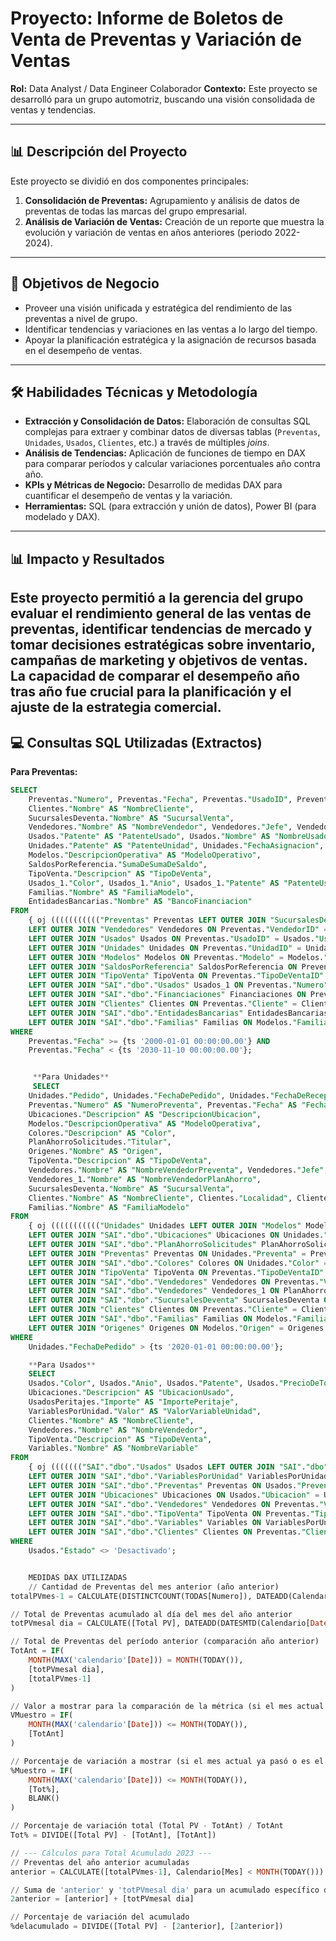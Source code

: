 # Proyecto: Informe de Boletos de Venta de Preventas y Variación de Ventas

**Rol:** Data Analyst / Data Engineer Colaborador
**Contexto:** Este proyecto se desarrolló para un grupo automotriz, buscando una visión consolidada de ventas y tendencias.

---

## 📊 Descripción del Proyecto

Este proyecto se dividió en dos componentes principales:
1.  **Consolidación de Preventas:** Agrupamiento y análisis de datos de preventas de todas las marcas del grupo empresarial.
2.  **Análisis de Variación de Ventas:** Creación de un reporte que muestra la evolución y variación de ventas en años anteriores (periodo 2022-2024).

---

## 🎯 Objetivos de Negocio

* Proveer una visión unificada y estratégica del rendimiento de las preventas a nivel de grupo.
* Identificar tendencias y variaciones en las ventas a lo largo del tiempo.
* Apoyar la planificación estratégica y la asignación de recursos basada en el desempeño de ventas.

---

## 🛠️ Habilidades Técnicas y Metodología

* **Extracción y Consolidación de Datos:** Elaboración de consultas SQL complejas para extraer y combinar datos de diversas tablas (`Preventas`, `Unidades`, `Usados`, `Clientes`, etc.) a través de múltiples *joins*.
* **Análisis de Tendencias:** Aplicación de funciones de tiempo en DAX para comparar períodos y calcular variaciones porcentuales año contra año.
* **KPIs y Métricas de Negocio:** Desarrollo de medidas DAX para cuantificar el desempeño de ventas y la variación.
* **Herramientas:** SQL (para extracción y unión de datos), Power BI (para modelado y DAX).
---
 ## 📊 Impacto y Resultados
Este proyecto permitió a la gerencia del grupo evaluar el rendimiento general de las ventas de preventas, identificar tendencias de mercado y tomar decisiones estratégicas sobre inventario, campañas de marketing y objetivos de ventas. La capacidad de comparar el desempeño año tras año fue crucial para la planificación y el ajuste de la estrategia comercial.
---
## 💻 Consultas SQL Utilizadas (Extractos)

**Para Preventas:**
```sql
SELECT
    Preventas."Numero", Preventas."Fecha", Preventas."UsadoID", Preventas."PrecioVenta", Preventas."Anulada", Preventas."Modelo", Preventas."Financiacion_Importe",
    Clientes."Nombre" AS "NombreCliente",
    SucursalesDeventa."Nombre" AS "SucursalVenta",
    Vendedores."Nombre" AS "NombreVendedor", Vendedores."Jefe", Vendedores."Activo",
    Usados."Patente" AS "PatenteUsado", Usados."Nombre" AS "NombreUsado",
    Unidades."Patente" AS "PatenteUnidad", Unidades."FechaAsignacion", Unidades."FechaPatentamiento", Unidades."Carroceria",
    Modelos."DescripcionOperativa" AS "ModeloOperativo",
    SaldosPorReferencia."SumaDeSumaDeSaldo",
    TipoVenta."Descripcion" AS "TipoDeVenta",
    Usados_1."Color", Usados_1."Anio", Usados_1."Patente" AS "PatenteUsado2", Usados_1."PrecioDeToma", Usados_1."Marca" AS "MarcaUsado2", Usados_1."Modelo" AS "ModeloUsado2",
    Familias."Nombre" AS "FamiliaModelo",
    EntidadesBancarias."Nombre" AS "BancoFinanciacion"
FROM
    { oj ((((((((((("Preventas" Preventas LEFT OUTER JOIN "SucursalesDeventa" SucursalesDeventa ON Preventas."Sucursal" = SucursalesDeventa."Numero")
    LEFT OUTER JOIN "Vendedores" Vendedores ON Preventas."VendedorID" = Vendedores."VendedorId")
    LEFT OUTER JOIN "Usados" Usados ON Preventas."UsadoID" = Usados."UsadoID")
    LEFT OUTER JOIN "Unidades" Unidades ON Preventas."UnidadID" = Unidades."UnidadID")
    LEFT OUTER JOIN "Modelos" Modelos ON Preventas."Modelo" = Modelos."Modelo")
    LEFT OUTER JOIN "SaldosPorReferencia" SaldosPorReferencia ON Preventas."Numero" = SaldosPorReferencia."Referencia")
    LEFT OUTER JOIN "TipoVenta" TipoVenta ON Preventas."TipoDeVentaID" = TipoVenta."TipoVentaID")
    LEFT OUTER JOIN "SAI"."dbo"."Usados" Usados_1 ON Preventas."Numero" = Usados_1."PreVentaOrigen")
    LEFT OUTER JOIN "SAI"."dbo"."Financiaciones" Financiaciones ON Preventas."FinanciacionID" = Financiaciones."FinanciacionID")
    LEFT OUTER JOIN "Clientes" Clientes ON Preventas."Cliente" = Clientes."Codigo")
    LEFT OUTER JOIN "SAI"."dbo"."EntidadesBancarias" EntidadesBancarias ON Financiaciones."BancoID" = EntidadesBancarias."BancoID")
    LEFT OUTER JOIN "SAI"."dbo"."Familias" Familias ON Modelos."Familia" = Familias."FamiliaID"}
WHERE
    Preventas."Fecha" >= {ts '2000-01-01 00:00:00.00'} AND
    Preventas."Fecha" < {ts '2030-11-10 00:00:00.00'};


     **Para Unidades**
     SELECT
    Unidades."Pedido", Unidades."FechaDePedido", Unidades."FechaDeRecepcion", Unidades."Posicion", Unidades."VIN", Unidades."IDFabrica", Unidades."UnidadActiva", Unidades."Patente", Unidades."Responsable", Unidades."Status", Unidades."StatusFec", Unidades."Factura", Unidades."Entregada", Unidades."Facturada", Unidades."Confirmada", Unidades."FacturaCompra", Unidades."ReservaDia", Unidades."ReservaCliente", Unidades."ReservaUsuario", Unidades."ReservaDiaVence", Unidades."FechaPatentamiento", Unidades."UnidadTipo", Unidades."OrdenDeEmbarqueFecha", Unidades."FechaFacturaTerminal", Unidades."FacturaFecha",
    Preventas."Numero" AS "NumeroPreventa", Preventas."Fecha" AS "FechaPreventa",
    Ubicaciones."Descripcion" AS "DescripcionUbicacion",
    Modelos."DescripcionOperativa" AS "ModeloOperativa",
    Colores."Descripcion" AS "Color",
    PlanAhorroSolicitudes."Titular",
    Origenes."Nombre" AS "Origen",
    TipoVenta."Descripcion" AS "TipoDeVenta",
    Vendedores."Nombre" AS "NombreVendedorPreventa", Vendedores."Jefe",
    Vendedores_1."Nombre" AS "NombreVendedorPlanAhorro",
    SucursalesDeventa."Nombre" AS "SucursalVenta",
    Clientes."Nombre" AS "NombreCliente", Clientes."Localidad", Clientes."Provincia",
    Familias."Nombre" AS "FamiliaModelo"
FROM
    { oj ((((((((((("Unidades" Unidades LEFT OUTER JOIN "Modelos" Modelos ON Unidades."Modelo" = Modelos."Modelo")
    LEFT OUTER JOIN "SAI"."dbo"."Ubicaciones" Ubicaciones ON Unidades."Ubicacion" = Ubicaciones."UbicacionID")
    LEFT OUTER JOIN "SAI"."dbo"."PlanAhorroSolicitudes" PlanAhorroSolicitudes ON Unidades."UnidadID" = PlanAhorroSolicitudes."UnidadID")
    LEFT OUTER JOIN "Preventas" Preventas ON Unidades."Preventa" = Preventas."Numero")
    LEFT OUTER JOIN "SAI"."dbo"."Colores" Colores ON Unidades."Color" = Colores."ColorID")
    LEFT OUTER JOIN "TipoVenta" TipoVenta ON Preventas."TipoDeVentaID" = TipoVenta."TipoDeVentaID")
    LEFT OUTER JOIN "SAI"."dbo"."Vendedores" Vendedores ON Preventas."VendedorID" = Vendedores."VendedorId")
    LEFT OUTER JOIN "SAI"."dbo"."Vendedores" Vendedores_1 ON PlanAhorroSolicitudes."CodVendedor" = Vendedores_1."VendedorId")
    LEFT OUTER JOIN "SAI"."dbo"."SucursalesDeventa" SucursalesDeventa ON Preventas."Sucursal" = SucursalesDeventa."Numero")
    LEFT OUTER JOIN "Clientes" Clientes ON Preventas."Cliente" = Clientes."Codigo")
    LEFT OUTER JOIN "SAI"."dbo"."Familias" Familias ON Modelos."Familia" = Familias."FamiliaID")
    LEFT OUTER JOIN "Origenes" Origenes ON Modelos."Origen" = Origenes."OrigenID"}
WHERE
    Unidades."FechaDePedido" > {ts '2020-01-01 00:00:00.00'};

    **Para Usados**
    SELECT
    Usados."Color", Usados."Anio", Usados."Patente", Usados."PrecioDeToma", Usados."PrecioDeVenta", Usados."FechaDeIngreso", Usados."PreVentaOrigen", Usados."FechaDeVenta", Usados."Preventa", Usados."KM", Usados."Marca", Usados."Modelo", Usados."Estado",Usados."Nombre" AS "NombreUsado",
    Ubicaciones."Descripcion" AS "UbicacionUsado",
    UsadosPeritajes."Importe" AS "ImportePeritaje",
    VariablesPorUnidad."Valor" AS "ValorVariableUnidad",
    Clientes."Nombre" AS "NombreCliente",
    Vendedores."Nombre" AS "NombreVendedor",
    TipoVenta."Descripcion" AS "TipoDeVenta",
    Variables."Nombre" AS "NombreVariable"
FROM
    { oj ((((((("SAI"."dbo"."Usados" Usados LEFT OUTER JOIN "SAI"."dbo"."UsadosPeritajes" UsadosPeritajes ON Usados."UsadoID" = UsadosPeritajes."UsadoID")
    LEFT OUTER JOIN "SAI"."dbo"."VariablesPorUnidad" VariablesPorUnidad ON Usados."UsadoID" = VariablesPorUnidad."UsadoID")
    LEFT OUTER JOIN "SAI"."dbo"."Preventas" Preventas ON Usados."Preventa" = Preventas."Numero")
    LEFT OUTER JOIN "Ubicaciones" Ubicaciones ON Usados."Ubicacion" = Ubicaciones."UbicacionID")
    LEFT OUTER JOIN "SAI"."dbo"."Vendedores" Vendedores ON Preventas."VendedorID" = Vendedores."VendedorId")
    LEFT OUTER JOIN "SAI"."dbo"."TipoVenta" TipoVenta ON Preventas."TipoDeVentaID" = TipoVenta."TipoDeVentaID")
    LEFT OUTER JOIN "SAI"."dbo"."Variables" Variables ON VariablesPorUnidad."VariableID" = Variables."VariableID")
    LEFT OUTER JOIN "SAI"."dbo"."Clientes" Clientes ON Preventas."Cliente" = Clientes."Codigo"}
WHERE
    Usados."Estado" <> 'Desactivado';


    MEDIDAS DAX UTILIZADAS
    // Cantidad de Preventas del mes anterior (año anterior)
totalPVmes-1 = CALCULATE(DISTINCTCOUNT(TODAS[Numero]), DATEADD(Calendario[Date], -1, YEAR))

// Total de Preventas acumulado al día del mes del año anterior
totPVmesal dia = CALCULATE([Total PV], DATEADD(DATESMTD(Calendario[Date] <= TODAY()), -1, YEAR))

// Total de Preventas del período anterior (comparación año anterior)
TotAnt = IF(
    MONTH(MAX('calendario'[Date])) = MONTH(TODAY()),
    [totPVmesal dia],
    [totalPVmes-1]
)

// Valor a mostrar para la comparación de la métrica (si el mes actual ya pasó o es el actual)
VMuestro = IF(
    MONTH(MAX('calendario'[Date])) <= MONTH(TODAY()),
    [TotAnt]
)

// Porcentaje de variación a mostrar (si el mes actual ya pasó o es el actual)
%Muestro = IF(
    MONTH(MAX('calendario'[Date])) <= MONTH(TODAY()),
    [Tot%],
    BLANK()
)

// Porcentaje de variación total (Total PV - TotAnt) / TotAnt
Tot% = DIVIDE([Total PV] - [TotAnt], [TotAnt])

// --- Cálculos para Total Acumulado 2023 ---
// Preventas del año anterior acumuladas
anterior = CALCULATE([totalPVmes-1], Calendario[Mes] < MONTH(TODAY()))

// Suma de 'anterior' y 'totPVmesal dia' para un acumulado específico del año anterior
2anterior = [anterior] + [totPVmesal dia]

// Porcentaje de variación del acumulado
%delacumulado = DIVIDE([Total PV] - [2anterior], [2anterior])
